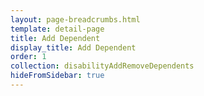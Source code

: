 ```yaml
---
layout: page-breadcrumbs.html
template: detail-page
title: Add Dependent
display_title: Add Dependent
order: 1
collection: disabilityAddRemoveDependents
hideFromSidebar: true
---
```

